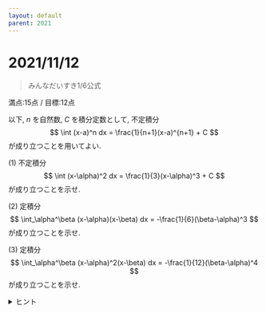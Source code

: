 ```yaml
---
layout: default
parent: 2021
---
```


# 2021/11/12

> みんなだいすき1/6公式

満点:15点 / 目標:12点

以下, $n$ を自然数, $C$ を積分定数として, 不定積分 $$ \int (x-a)^n dx = \frac{1}{n+1}(x-a)^{n+1} + C $$ が成り立つことを用いてよい.

(1) 不定積分 $$ \int (x-\alpha)^2 dx = \frac{1}{3}(x-\alpha)^3 + C $$ が成り立つことを示せ.

(2) 定積分 $$ \int_\alpha^\beta (x-\alpha)(x-\beta) dx = -\frac{1}{6}(\beta-\alpha)^3 $$ が成り立つことを示せ.

(3) 定積分 $$ \int_\alpha^\beta (x-\alpha)^2(x-\beta) dx = -\frac{1}{12}(\beta-\alpha)^4 $$ が成り立つことを示せ.

<details markdown="1">
<summary>ヒント</summary>

- (2) $x-\beta = (x-\alpha) + (\alpha-\beta)$ と変形する.
- (2) 文字の多さにビビらない. **$x$ が含まれない部分は定数.**

</details>